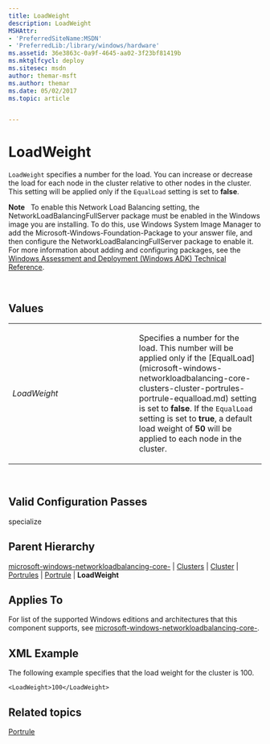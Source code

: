 ```yaml
---
title: LoadWeight
description: LoadWeight
MSHAttr:
- 'PreferredSiteName:MSDN'
- 'PreferredLib:/library/windows/hardware'
ms.assetid: 36e3863c-0a9f-4645-aa02-3f23bf81419b
ms.mktglfcycl: deploy
ms.sitesec: msdn
author: themar-msft
ms.author: themar
ms.date: 05/02/2017
ms.topic: article


---
```


# LoadWeight


`LoadWeight` specifies a number for the load. You can increase or decrease the load for each node in the cluster relative to other nodes in the cluster. This setting will be applied only if the `EqualLoad` setting is set to **false**.

**Note**  
To enable this Network Load Balancing setting, the NetworkLoadBalancingFullServer package must be enabled in the Windows image you are installing. To do this, use Windows System Image Manager to add the Microsoft-Windows-Foundation-Package to your answer file, and then configure the NetworkLoadBalancingFullServer package to enable it. For more information about adding and configuring packages, see the [Windows Assessment and Deployment (Windows ADK) Technical Reference](http://go.microsoft.com/fwlink/?LinkId=206587).

 

## Values


<table>
<colgroup>
<col width="50%" />
<col width="50%" />
</colgroup>
<tbody>
<tr class="odd">
<td><p><em>LoadWeight</em></p></td>
<td><p>Specifies a number for the load. This number will be applied only if the [EqualLoad](microsoft-windows-networkloadbalancing-core-clusters-cluster-portrules-portrule-equalload.md) setting is set to <strong>false</strong>. If the <code>EqualLoad</code> setting is set to <strong>true</strong>, a default load weight of <strong>50</strong> will be applied to each node in the cluster.</p></td>
</tr>
</tbody>
</table>

 

## Valid Configuration Passes


specialize

## Parent Hierarchy


[microsoft-windows-networkloadbalancing-core-](microsoft-windows-networkloadbalancing-core.md) | [Clusters](microsoft-windows-networkloadbalancing-core-clusters.md) | [Cluster](microsoft-windows-networkloadbalancing-core-clusters-cluster.md) | [Portrules](microsoft-windows-networkloadbalancing-core-clusters-cluster-portrules.md) | [Portrule](microsoft-windows-networkloadbalancing-core-clusters-cluster-portrules-portrule.md) | **LoadWeight**

## Applies To


For list of the supported Windows editions and architectures that this component supports, see [microsoft-windows-networkloadbalancing-core-](microsoft-windows-networkloadbalancing-core.md).

## XML Example


The following example specifies that the load weight for the cluster is 100.

```
<LoadWeight>100</LoadWeight>
```

## Related topics


[Portrule](microsoft-windows-networkloadbalancing-core-clusters-cluster-portrules-portrule.md)

 

 







